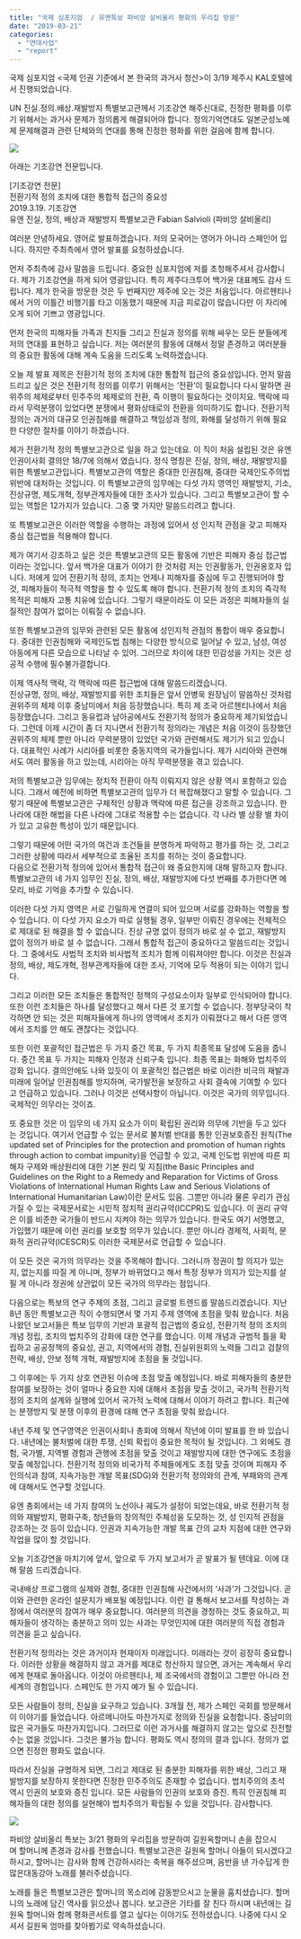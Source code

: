 ```yaml
---
title: "국제 심포지엄  / 유엔특보 파비앙 살비올리 평화의 우리집 방문"
date: "2019-03-21"
categories: 
  - "연대사업"
  - "report"
---
```


국제 심포지엄 <국제 인권 기준에서 본 한국의 과거사 청산>이 3/19 제주시 KAL호텔에서 진행되었습니다.

UN 진실.정의.배상.재발방지 특별보고관께서 기조강연 해주신대로, 진정한 평화를 이루기 위해서는 과거사 문제가 정의롭게 해결되어야 합니다. 정의기억연대도 일본군성노예제 문제해결과 관련 단체와의 연대를 통해 진정한 평화를 위한 걸음에 함께 합니다.

![](https://r2.womenandwar.net/2019/03/55752296_2290038727906347_760120017806163968_o-1024x576.jpg)

아래는 기조강연 전문입니다.

\[기조강연 전문\]  
전환기적 정의 조치에 대한 통합적 접근의 중요성  
2019.3.19. 기조강연  
유엔 진실, 정의, 배상과 재발방지 특별보고관 Fabian Salvioli (파비앙 살비올리)

여러분 안녕하세요. 영어로 발표하겠습니다. 저의 모국어는 영어가 아니라 스페인어 입니다. 하지만 주최측에서 영어 발표를 요청하셨습니다.

먼저 주최측에 감사 말씀을 드립니다. 중요한 심포지엄에 저를 초청해주셔서 감사합니다. 제가 기조강연을 하게 되어 영광입니다. 특히 제주다크투어 백가윤 대표께도 감사 드립니다. 제가 한국을 방문한 것은 두 번째지만 제주에 오는 것은 처음입니다. 아르헨티나에서 거의 이틀간 비행기를 타고 이동했기 때문에 지금 피로감이 많습니다만 이 자리에 오게 되어 기쁘고 영광입니다.

  
먼저 한국의 피해자들 가족과 친지들 그리고 진실과 정의를 위해 싸우는 모든 분들에게 저의 연대를 표현하고 싶습니다. 저는 여러분의 활동에 대해서 정말 존경하고 여러분들의 중요한 활동에 대해 계속 도움을 드리도록 노력하겠습니다.

  
오늘 제 발표 제목은 전환기적 정의 조치에 대한 통합적 접근의 중요성입니다. 먼저 말씀드리고 싶은 것은 전환기적 정의를 이루기 위해서는 ‘전환’이 필요합니다 다시 말하면 권위주의 체제로부터 민주주의 체제로의 전환, 즉 이행이 필요하다는 것이지요. 맥락에 따라서 무력분쟁이 있었다면 분쟁에서 평화상태로의 전환을 의미하기도 합니다. 전환기적 정의는 과거의 대규모 인권침해를 해결하고 책임성과 정의, 화해를 달성하기 위해 필요한 다양한 절차를 이야기 하겠습니다.

제가 전환기적 정의 특별보고관으로 일을 하고 있는데요. 이 직이 처음 설립된 것은 유엔 인권이사회 결의안 18/7에 의해서 였습니다. 정식 명칭은 진실, 정의, 배상, 재발방지를 위한 특별보고관입니다. 특별보고관의 역할은 중대한 인권침해, 중대한 국제인도주의법 위반에 대처하는 것입니다. 이 특별보고관의 임무에는 다섯 가지 영역인 재발방지, 기소, 진상규명, 제도개혁, 정부관계자들에 대한 조사가 있습니다. 그리고 특별보고관이 할 수 있는 역할은 12가지가 있습니다. 그중 몇 가지만 말씀드리려고 합니다.

또 특별보고관은 이러한 역할을 수행하는 과정에 있어서 성 인지적 관점을 갖고 피해자 중심 접근법을 적용해야 합니다.

제가 여기서 강조하고 싶은 것은 특별보고관의 모든 활동에 기반은 피해자 중심 접근법이라는 것입니다. 앞서 백가윤 대표가 이야기 한 것처럼 저는 인권활동가, 인권옹호자 입니다. 저에게 있어 전환기적 정의, 조치는 언제나 피해자를 중심에 두고 진행되어야 할 것, 피해자들이 적극적 역할을 할 수 있도록 해야 합니다. 전환기적 정의 조치의 즉각적 목적은 피해자 고통 치유에 있습니다. 그렇기 때문이라도 이 모든 과정은 피해자들의 실질적인 참여가 없이는 이뤄질 수 없습니다.

  
또한 특별보고관의 임무와 관련된 모든 활동에 성인지적 관점의 통합이 매우 중요합니다. 중대한 인권침해와 국제인도법 침해는 다양한 방식으로 일어날 수 있고, 남성, 여성 아동에게 다른 모습으로 나타날 수 있어. 그러므로 차이에 대한 민감성을 가지는 것은 성공적 수행에 필수불가결합니다.

이제 역사적 맥락, 각 맥락에 따른 접근법에 대해 말씀드리겠습니다.  
진상규명, 정의, 배상, 재발방지를 위한 조치들은 앞서 안병욱 원장님이 말씀하신 것처럼 권위주의 체제 이후 중남미에서 처음 등장했습니다. 특히 제 조국 아르헨티나에서 처음 등장했습니다. 그리고 동유럽과 남아공에서도 전환기적 정의가 중요하게 제기되었습니다. 그런데 이제 시간이 좀 더 지나면서 전환기적 정의라는 개념은 처음 이것이 등장했던 권위주의 체제 뿐만 아니라 무력분쟁이 있었던 국가와 관련해서도 제기가 되고 있습니다. 대표적인 사례가 시리아를 비롯한 중동지역의 국가들입니다. 제가 시리아와 관련해서도 여러 활동을 하고 있는데, 시리아는 아직 무력분쟁을 겪고 있습니다.

저의 특별보고관 임무에는 정치적 전환이 아직 이뤄지지 않은 상황 역시 포함하고 있습니다. 그래서 예전에 비하면 특별보고관의 임무가 더 복잡해졌다고 말할 수 있습니다. 그렇기 때문에 특별보고관은 구체적인 상황과 맥락에 따른 접근을 강조하고 있습니다. 한 나라에 대한 해법을 다른 나라에 그대로 적용할 수는 없습니다. 각 나라 별 상황 별 차이가 있고 고유한 특성이 있기 때문입니다.

그렇기 때문에 어떤 국가의 여건과 조건들을 분명하게 파악하고 평가를 하는 것, 그리고 그러한 상황에 따라서 세부적으로 조율된 조치를 취하는 것이 중요합니다.  
다음으로 전환기적 정의에 있어서 통합적 접근이 왜 중요한지에 대해 말하고자 합니다. 특별보고관의 네 가지 임무인 진실, 정의, 배상, 재발방지에 다섯 번째를 추가한다면 메모리, 바로 기억을 추가할 수 있습니다.

  
이러한 다섯 가지 영역은 서로 긴밀하게 연결이 되어 있으며 서로를 강화하는 역할을 할 수 있습니다. 이 다섯 가지 요소가 따로 실행될 경우, 일부만 이뤄진 경우에는 전체적으로 제대로 된 해결을 할 수 없습니다. 진상 규명 없이 정의가 바로 설 수 없고, 재발방지 없이 정의가 바로 설 수 없습니다. 그래서 통합적 접근이 중요하다고 말씀드리는 것입니다. 그 중에서도 사법적 조치와 비사법적 조치가 함께 이뤄져야만 합니다. 이것은 진실과 정의, 배상, 제도개혁, 정부관계자들에 대한 조사, 기억에 모두 적용이 되는 이야기 입니다.

  
그리고 이러한 모든 조치들은 통합적인 정책의 구성요소이자 일부로 인식되어야 합니다. 또한 이런 조치들은 하나를 달성했다고 해서 다른 것 포기할 수 없습니다. 정부당국이 착각하면 안 되는 것은 피해자들에게 하나의 영역에서 조치가 이뤄졌다고 해서 다른 영역에서 조치를 안 해도 괜찮다는 것입니다.

  
또한 이런 포괄적인 접근법은 두 가지 중간 목표, 두 가지 최종목표 달성에 도움을 줍니다. 중간 목표 두 가지는 피해자 인정과 신뢰구축 입니다. 최종 목표는 화해와 법치주의 강화 입니다. 결의안에도 나와 있듯이 이 포괄적인 접근법은 바로 이러한 비극의 재발과 미래에 일어날 인권침해를 방지하며, 국가발전을 보장하고 사회 결속에 기여할 수 있다고 언급하고 있습니다. 그러나 이것은 선택사항이 아닙니다. 이것은 국가의 의무입니다. 국제적인 의무라는 것이죠.

  
또 중요한 것은 이 임무의 네 가지 요소가 이미 확립된 권리와 의무에 기반을 두고 있다는 것입니다. 여기서 언급할 수 있는 문서로 불처벌 반대를 통한 인권보호증진 원칙(The updated set of Principles for the protection and promotion of human rights through action to combat impunity)을 언급할 수 있고, 국제 인도법 위반에 따른 피해자 구제와 배상원리에 대한 기본 원리 및 지침(the Basic Principles and Guidelines on the Right to a Remedy and Reparation for Victims of Gross Violations of International Human Rights Law and Serious Violations of International Humanitarian Law)이란 문서도 있음. 그뿐만 아니라 물론 우리가 관심 가질 수 있는 국제문서로는 시민적 정치적 권리규약(ICCPR)도 있습니다. 이 권리 규약은 이를 비준한 국가들이 반드시 지켜야 하는 의무가 있습니다. 한국도 여기 서명했고, 가입했기 때문에 이런 권리를 보호할 의무가 있습니다. 뿐만 아니라 경제적, 사회적, 문화적 권리규약(ICESCR)도 이러한 국제문서로 언급할 수 있습니다.

  
이 모든 것은 국가의 의무라는 것을 주목해야 합니다. 그러니까 정권이 할 의지가 있는지, 없는지를 따질 게 아니며, 정부가 바뀌었다고 해서 특정 정부가 의지가 있는지를 살필 게 아니라 정권에 상관없이 모든 국가의 의무라는 점입니다.

  
다음으로는 특보의 연구 주제의 초점, 그리고 글로벌 트렌드를 말씀드리겠습니다. 지난 8년 동안 특별보고관 직이 수행되면서 몇 가지 주제 영역에 초점을 맞춰 왔습니다. 처음 나왔던 보고서들은 특보 임무의 기반과 포괄적 접근법의 중요성, 전환기적 정의 조치의 개념 정립, 조치의 법치주의 강화에 대한 연구를 했습니다. 이제 개념과 규범적 틀을 확립하고 공공정책의 중요성, 권고, 지역에서의 경험, 진실위원회의 노력들 그리고 검찰의 전략, 배상, 안보 정책 개혁, 재발방지에 초점을 둘 것입니다.

  
그 이후에는 두 가지 상호 연관된 이슈에 초점 맞출 예정입니다. 바로 피해자들의 충분한 참여를 보장하는 것이 얼마나 중요한 지에 대해서 초점을 맞출 것이고, 국가적 전환기적 정의 조치의 설계와 실행에 있어서 국가적 노력에 대해서 이야기 하려고 합니다. 최근에는 분쟁방지 및 분쟁 이후의 환경에 대해 연구 초점을 맞춰 왔습니다.

  
내년 주제 및 연구영역은 인권이사회나 총회에 의해서 작년에 이미 발표를 한 바 있습니다. 내년에는 불처벌에 대한 투쟁, 신뢰 확립이 중요한 목적이 될 것입니다. 그 외에도 경험, 국가별, 지역별 경험과 관행에 초점을 맞출 것이고 재발방지에 대한 연구에도 초점을 맞출 예정입니다. 전환기적 정의와 비국가적 주체들에게도 초점 맞출 것이며 피해자 주인의식과 참여, 지속가능한 개발 목표(SDG)와 전환기적 정의와의 관계, 부패와의 관계에 대해서도 연구할 것입니다.

  
유엔 총회에서는 네 가지 참여의 노선이나 궤도가 설정이 되었는데요, 바로 전환기적 정의와 재발방지, 평화구축, 청년들의 창의적인 주체성을 도모하는 것, 성 인지적 관점을 강조하는 것 등이 있습니다. 인권과 지속가능한 개발 목표 간의 교차 지점에 대한 연구와 작업을 많이 할 것입니다.

  
오늘 기조강연을 마치기에 앞서, 앞으로 두 가지 보고서가 곧 발표가 될 텐데요. 이에 대해 말씀 드리겠습니다.

  
국내배상 프로그램의 실제와 경험, 중대한 인권침해 사건에서의 ‘사과’가 그것입니다. 곧 이와 관련한 온라인 설문지가 배포될 예정입니다. 이런 걸 통해서 보고서를 작성하는 과정에서 여러분의 참여가 매우 중요합니다. 여러분의 의견을 경청하는 것도 중요하고, 피해자들이 생각하는 충분하고 의미 있는 사과는 무엇인지에 대한 여러분의 직접 경험과 의견을 듣고 싶습니다.

  
전환기적 정의라는 것은 과거이자 현재이자 미래입니다. 미래라는 것이 굉장히 중요합니다. 이러한 상황을 해결하지 않고 과거를 제대로 청산하지 않으면, 과거는 계속해서 우리에게 현재로 돌아옵니다. 이것이 아르헨티나, 제 조국에서의 경험이고 그뿐만 아니라 전 세계의 경험입니다. 스페인도 한 가지 예가 될 수 있습니다.

  
모든 사람들이 정의, 진실을 요구하고 있습니다. 3개월 전, 제가 스페인 국회를 방문해서 이 이야기를 들었습니다. 아르메니아도 마찬가지로 정의와 진실을 요청합니다. 중남미의 많은 국가들도 마찬가지입니다. 그러므로 이런 과거사를 해결하지 않고는 앞으로 진전할 수는 없을 것입니다. 그것은 불가능 합니다. 평화도 역시 정의의 결과 입니다. 정의가 없으면 진정한 평화도 없습니다.

  
따라서 진실을 규명하게 되면, 그리고 제대로 된 충분한 피해자를 위한 배상, 그리고 재발방지를 보장하지 못한다면 진정한 민주주의도 존재할 수 없습니다. 법치주의의 초석 역시 인권의 보호와 증진 입니다. 모든 사람들의 인권의 보호와 증진. 특히 인권침해 피해자들의 대한 정의를 실현해야 법치주의가 확립될 수 있을 것입니다. 감사합니다.

![](https://r2.womenandwar.net/2019/03/55575707_2347994951898171_389504244702511104_n.jpg)

파비앙 살비올리 특보는 3/21 평화의 우리집을 방문하여 길원옥할머니 손을 잡으시며 할머니께 존경과 감사를 전했습니다. 특별보고관은 길원옥 할머니 아들이 되시겠다고 하시고, 할머니는 감사와 함께 건강하시라는 축복을 해주셨으며, 음반을 낸 가수답게 한많은대동강아 노래를 불러주셨습니다. 

노래를 들은 특별보고관은 할머니의 목소리에 감동받으시고 눈물을 훔치셨습니다. 할머니의 노래에 담긴 역사를 읽으셨나 봅니다. 보고관은 기타를 잘 친다 하시며 내년에는 길원옥 할머니와 함께 평화콘서트를 열고 싶다는 이야기도 전하셨습니다. 나중에 다시 오셔서 길원옥 엄마를 찾아뵙기로 약속하셨습니다.
